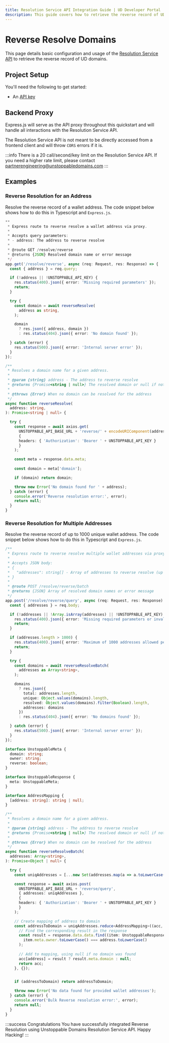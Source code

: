 ```yaml
---
title: Resolution Service API Integration Guide | UD Developer Portal
description: This guide covers how to retrieve the reverse record of UD domains using the Resolution Service API.
---
```


# Reverse Resolve Domains

This page details basic configuration and usage of the [Resolution Service API](https://docs.unstoppabledomains.com/openapi/resolution/) to retrieve the reverse record of UD domains.

## Project Setup

You'll need the following to get started:

- An [API key](https://docs.unstoppabledomains.com/resolution/quickstart/retrieve-an-api-key/)

## Backend Proxy

Express.js will serve as the API proxy throughout this quickstart and will handle all interactions with the Resolution Service API.

The Resolution Service API is not meant to be directly accessed from a frontend client and will throw `CORS` errors if it is. 

:::info
There is a 20 call/second/key limit on the Resolution Service API. If you need a higher rate limit, please contact partnerengineering@unstoppabledomains.com
:::

## Examples

### Reverse Resolution for an Address

Resolve the reverse record of a wallet address. The code snippet below shows how to do this in Typescript and `Express.js`.

```typescript
**
 * Express route to reverse resolve a wallet address via proxy.
 * 
 * Accepts query parameters:
 * - address: The address to reverse resolve
 * 
 * @route GET /resolve/reverse
 * @returns {JSON} Resolved domain name or error message
 */
app.get('/resolve/reverse', async (req: Request, res: Response) => {
  const { address } = req.query;

  if (!address || !UNSTOPPABLE_API_KEY) {
    res.status(400).json({ error: 'Missing required parameters' });
    return;
  }

  try {
    const domain = await reverseResolve(
      address as string, 
    );

    domain 
      ? res.json({ address, domain })
      : res.status(404).json({ error: 'No domain found' });

  } catch (error) {
    res.status(500).json({ error: 'Internal server error' });
  }
});

/**
 * Resolves a domain name for a given address.
 * 
 * @param {string} address - The address to reverse resolve
 * @returns {Promise<string | null>} The resolved domain or null if not found
 * 
 * @throws {Error} When no domain can be resolved for the address
 */
async function reverseResolve(
  address: string, 
): Promise<string | null> {

  try {
    const response = await axios.get(
      UNSTOPPABLE_API_BASE_URL + 'reverse/' + encodeURIComponent(address), 
      {
      headers: { 'Authorization': 'Bearer ' + UNSTOPPABLE_API_KEY }
      }
    );

    const meta = response.data.meta;
      
    const domain = meta['domain'];

    if (domain) return domain;

    throw new Error('No domain found for ' + address);
  } catch (error) {
    console.error('Reverse resolution error:', error);
    return null;
  }
}
```

### Reverse Resolution for Multiple Addresses

Resolve the reverse record of up to 1000 unique wallet address. The code snippet below shows how to do this in Typescript and `Express.js`.

```typescript
/**
 * Express route to reverse resolve multiple wallet addresses via proxy.
 * 
 * Accepts JSON body:
 * {
 *   "addresses": string[] - Array of addresses to reverse resolve (up to 1000)
 * }
 * 
 * @route POST /resolve/reverse/batch
 * @returns {JSON} Array of resolved domain names or error message
 */
app.post('/resolve/reverse/query', async (req: Request, res: Response) => {
  const { addresses } = req.body;

  if (!addresses || !Array.isArray(addresses) || !UNSTOPPABLE_API_KEY) {
    res.status(400).json({ error: 'Missing required parameters or invalid format' });
    return;
  }

  if (addresses.length > 1000) {
    res.status(400).json({ error: 'Maximum of 1000 addresses allowed per request' });
    return;
  }

  try {
    const domains = await reverseResolveBatch(
      addresses as Array<string>, 
    );

    domains 
      ? res.json({
        total: addresses.length,
        unique: Object.values(domains).length,
        resolved: Object.values(domains).filter(Boolean).length,
        addresses: domains
      })
      : res.status(404).json({ error: 'No domains found' });

  } catch (error) {
    res.status(500).json({ error: 'Internal server error' });
  }
});

interface UnstoppableMeta {
  domain: string;
  owner: string;
  reverse: boolean;
}

interface UnstoppableResponse {
  meta: UnstoppableMeta;
}

interface AddressMapping {
  [address: string]: string | null;
}

/**
 * Resolves a domain name for a given address.
 * 
 * @param {string} address - The address to reverse resolve
 * @returns {Promise<string | null>} The resolved domain or null if not found
 * 
 * @throws {Error} When no domain can be resolved for the address
 */
async function reverseResolveBatch(
  addresses: Array<string>, 
): Promise<Object | null> {

  try {
    const uniqAddresses = [...new Set(addresses.map(a => a.toLowerCase()))];

    const response = await axios.post(
      UNSTOPPABLE_API_BASE_URL + 'reverse/query', 
      { addresses: uniqAddresses },
      {
      headers: { 'Authorization': 'Bearer ' + UNSTOPPABLE_API_KEY }
      }
    );

    // Create mapping of address to domain
    const addressToDomain = uniqAddresses.reduce<AddressMapping>((acc, address) => {
      // Find the corresponding result in the response
      const result = response.data.data.find((item: UnstoppableResponse) => 
        item.meta.owner.toLowerCase() === address.toLowerCase()
      );
      
      // Add to mapping, using null if no domain was found
      acc[address] = result ? result.meta.domain : null;
      return acc;
    }, {});


    if (addressToDomain) return addressToDomain;

    throw new Error('No data found for provided wallet addresses');
  } catch (error) {
    console.error('Bulk Reverse resolution error:', error);
    return null;
  }
}
```

:::success Congratulations
You have successfully integrated Reverse Resolution using Unstoppable Domains Resolution Service API. Happy Hacking!
:::


